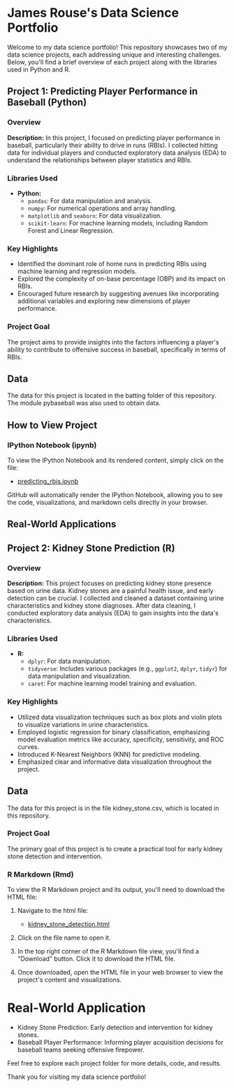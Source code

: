 # James Rouse's Data Science Portfolio

Welcome to my data science portfolio! This repository showcases two of my data science projects, each addressing unique and interesting challenges. Below, you'll find a brief overview of each project along with the libraries used in Python and R.


## Project 1: Predicting Player Performance in Baseball (Python)

### Overview
**Description:** In this project, I focused on predicting player performance in baseball, particularly their ability to drive in runs (RBIs). I collected hitting data for individual players and conducted exploratory data analysis (EDA) to understand the relationships between player statistics and RBIs.

### Libraries Used
- **Python:**
  - `pandas`: For data manipulation and analysis.
  - `numpy`: For numerical operations and array handling.
  - `matplotlib` and `seaborn`: For data visualization.
  - `scikit-learn`: For machine learning models, including Random Forest and Linear Regression.

### Key Highlights
- Identified the dominant role of home runs in predicting RBIs using machine learning and regression models.
- Explored the complexity of on-base percentage (OBP) and its impact on RBIs.
- Encouraged future research by suggesting avenues like incorporating additional variables and exploring new dimensions of player performance.

### Project Goal
The project aims to provide insights into the factors influencing a player's ability to contribute to offensive success in baseball, specifically in terms of RBIs.

## Data
The data for this project is located in the batting folder of this repository. The module pybaseball was also used to obtain data.


## How to View Project

### IPython Notebook (ipynb)

To view the IPython Notebook and its rendered content, simply click on the file:

- [predicting_rbis.ipynb](rbi_project/predicting_rbis.ipynb)

GitHub will automatically render the IPython Notebook, allowing you to see the code, visualizations, and markdown cells directly in your browser.

## Real-World Applications
## Project 2: Kidney Stone Prediction (R)

### Overview
**Description:** This project focuses on predicting kidney stone presence based on urine data. Kidney stones are a painful health issue, and early detection can be crucial. I collected and cleaned a dataset containing urine characteristics and kidney stone diagnoses. After data cleaning, I conducted exploratory data analysis (EDA) to gain insights into the data's characteristics.

### Libraries Used
- **R:**
  - `dplyr`: For data manipulation.
  - `tidyverse`: Includes various packages (e.g., `ggplot2`, `dplyr`, `tidyr`) for data manipulation and visualization.
  - `caret`: For machine learning model training and evaluation.

### Key Highlights
- Utilized data visualization techniques such as box plots and violin plots to visualize variations in urine characteristics.
- Employed logistic regression for binary classification, emphasizing model evaluation metrics like accuracy, specificity, sensitivity, and ROC curves.
- Introduced K-Nearest Neighbors (KNN) for predictive modeling.
- Emphasized clear and informative data visualization throughout the project.

## Data
The data for this project is in the file kidney_stone.csv, which is located in this repository. 

### Project Goal
The primary goal of this project is to create a practical tool for early kidney stone detection and intervention.

### R Markdown (Rmd)

To view the R Markdown project and its output, you'll need to download the HTML file:

1. Navigate to the html file:
   - [kidney_stone_detection.html](kidney_stone_project/kidney_stone_detection.html)

2. Click on the file name to open it.

3. In the top right corner of the R Markdown file view, you'll find a "Download" button. Click it to download the HTML file.

4. Once downloaded, open the HTML file in your web browser to view the project's content and visualizations.


# Real-World Application
- Kidney Stone Prediction: Early detection and intervention for kidney stones.
- Baseball Player Performance: Informing player acquisition decisions for baseball teams seeking offensive firepower.

Feel free to explore each project folder for more details, code, and results.

Thank you for visiting my data science portfolio!
